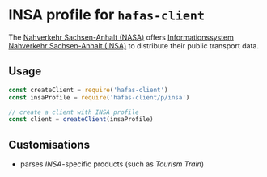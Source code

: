 # INSA profile for `hafas-client`

The [Nahverkehr Sachsen-Anhalt (NASA)](https://de.wikipedia.org/wiki/Nahverkehrsservice_Sachsen-Anhalt) offers [Informationssystem Nahverkehr Sachsen-Anhalt (INSA)](https://insa.de) to distribute their public transport data.

## Usage

```js
const createClient = require('hafas-client')
const insaProfile = require('hafas-client/p/insa')

// create a client with INSA profile
const client = createClient(insaProfile)
```


## Customisations

- parses *INSA*-specific products (such as *Tourism Train*)
